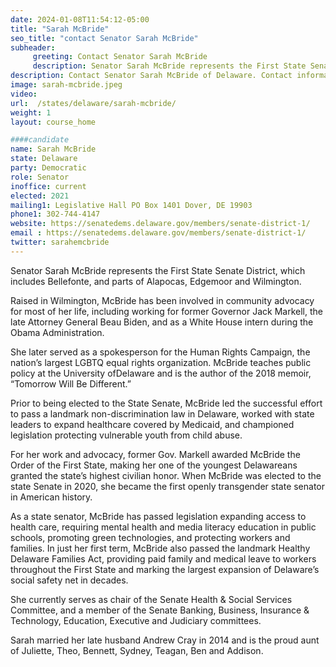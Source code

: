 ```yaml
---
date: 2024-01-08T11:54:12-05:00
title: "Sarah McBride"
seo_title: "contact Senator Sarah McBride"
subheader:
     greeting: Contact Senator Sarah McBride
     description: Senator Sarah McBride represents the First State Senate District, which includes Bellefonte, and parts of Alapocas, Edgemoor and Wilmington. She currently serves as chair of the Senate Health & Social Services Committee, and a member of the Senate Banking, Business, Insurance & Technology, Education, Executive and Judiciary committees.
description: Contact Senator Sarah McBride of Delaware. Contact information for Sarah McBride includes email address, phone number, and mailing address.
image: sarah-mcbride.jpeg
video:
url:  /states/delaware/sarah-mcbride/
weight: 1
layout: course_home

####candidate
name: Sarah McBride
state: Delaware
party: Democratic
role: Senator
inoffice: current
elected: 2021
mailing1: Legislative Hall PO Box 1401 Dover, DE 19903
phone1: 302-744-4147
website: https://senatedems.delaware.gov/members/senate-district-1/
email : https://senatedems.delaware.gov/members/senate-district-1/
twitter: sarahemcbride
---
```


Senator Sarah McBride represents the First State Senate District, which includes Bellefonte, and parts of Alapocas, Edgemoor and Wilmington.

Raised in Wilmington, McBride has been involved in community advocacy for most of her life, including working for former Governor Jack Markell, the late Attorney General Beau Biden, and as a White House intern during the Obama Administration.

She later served as a spokesperson for the Human Rights Campaign, the nation’s largest LGBTQ equal rights organization. McBride teaches public policy at the University ofDelaware and is the author of the 2018 memoir, “Tomorrow Will Be Different.”

Prior to being elected to the State Senate, McBride led the successful effort to pass a landmark non-discrimination law in Delaware, worked with state leaders to expand healthcare covered by Medicaid, and championed legislation protecting vulnerable youth from child abuse.

For her work and advocacy, former Gov. Markell awarded McBride the Order of the First State, making her one of the youngest Delawareans granted the state’s highest civilian honor. When McBride was elected to the state Senate in 2020, she became the first openly transgender state senator in American history.

As a state senator, McBride has passed legislation expanding access to health care, requiring mental health and media literacy education in public schools, promoting green technologies, and protecting workers and families. In just her first term, McBride also passed the landmark Healthy Delaware Families Act, providing paid family and medical leave to workers throughout the First State and marking the largest expansion of Delaware’s social safety net in decades.

She currently serves as chair of the Senate Health & Social Services Committee, and a member of the Senate Banking, Business, Insurance & Technology, Education, Executive and Judiciary committees.

Sarah married her late husband Andrew Cray in 2014 and is the proud aunt of Juliette, Theo, Bennett, Sydney, Teagan, Ben and Addison.
